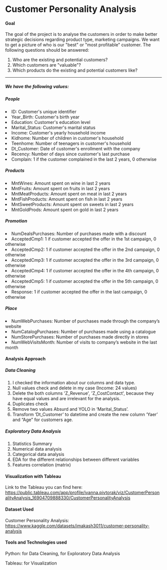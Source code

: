 # Customer Personality Analysis

#### Goal
The goal of the project is to analyse the customers in order to make better strategic decisions regarding product type, marketing campaigns. We want to get a picture of who is our "best" or "most profitable" customer. 
The following questions should be answered:
1. Who are the existing and potential customers?
2. Which customers are "valuable"?
3. Which products do the existing and potential customers like?
***
##### We have the following values:

##### People
<li> ID: Customer's unique identifier
<li> Year_Birth: Customer's birth year
<li> Education: Customer's education level
<li> Marital_Status: Customer's marital status
<li> Income: Customer's yearly household income
<li> Kidhome: Number of children in customer's household
<li> Teenhome: Number of teenagers in customer's household
<li> Dt_Customer: Date of customer's enrollment with the company
<li> Recency: Number of days since customer's last purchase
<li> Complain: 1 if the customer complained in the last 2 years, 0 otherwise
  
##### Products
<li> MntWines: Amount spent on wine in last 2 years
<li> MntFruits: Amount spent on fruits in last 2 years
<li> MntMeatProducts: Amount spent on meat in last 2 years
<li> MntFishProducts: Amount spent on fish in last 2 years
<li> MntSweetProducts: Amount spent on sweets in last 2 years
<li> MntGoldProds: Amount spent on gold in last 2 years
  
##### Promotion
<li> NumDealsPurchases: Number of purchases made with a discount
<li> AcceptedCmp1: 1 if customer accepted the offer in the 1st campaign, 0 otherwise
<li> AcceptedCmp2: 1 if customer accepted the offer in the 2nd campaign, 0 otherwise
<li> AcceptedCmp3: 1 if customer accepted the offer in the 3rd campaign, 0 otherwise
<li> AcceptedCmp4: 1 if customer accepted the offer in the 4th campaign, 0 otherwise
<li> AcceptedCmp5: 1 if customer accepted the offer in the 5th campaign, 0 otherwise
<li> Response: 1 if customer accepted the offer in the last campaign, 0 otherwise
  
##### Place
<li> NumWebPurchases: Number of purchases made through the company’s website
<li> NumCatalogPurchases: Number of purchases made using a catalogue
<li> NumStorePurchases: Number of purchases made directly in stores
<li> NumWebVisitsMonth: Number of visits to company’s website in the last month
  
#### Analysis Approach

##### Data Cleaning

1. I checked the information about our columns and data type.
2. Null values check and delete in my case (Income: 24 values)
3. Delete the both columns 'Z_Revenue', 'Z_CostContact', because they have equal values and are irrelevant for the analysis.
4. Duplicates check
5. Remove two values Absurd and YOLO in ‘Marital_Status’.
6. Transform ‘Dt_Customer’ to datetime and create the new column ‘Yaer’ and “Age” for customers age. 
  
##### Exploratory Data Analysis
1. Statistics Summary
2. Numerical data analysis
3. Categorical data analysis
4. EDA for the different relationships between different variables
5. Features correlation (matrix)

#### Visualization with Tableau

Link to the Tableau you can find here:
https://public.tableau.com/app/profile/ivanna.pivtorak/viz/CustomerPersonalityAnalysis_16904709888330/CustomerPersonalityAnalysis

#### Dataset Used
Customer Personality Analysis:
https://www.kaggle.com/datasets/imakash3011/customer-personality-analysis

#### Tools and Technologies used
Python: for Data Cleaning, for Exploratory Data Analysis

Tableau: for Visualization


